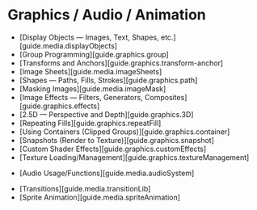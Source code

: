 # Graphics / Audio / Animation

<div class="guides-toc">

* [Display Objects — Images, Text, Shapes, etc.][guide.media.displayObjects]
* [Group Programming][guide.graphics.group]
* [Transforms and Anchors][guide.graphics.transform-anchor]
* [Image Sheets][guide.media.imageSheets]
* [Shapes — Paths, Fills, Strokes][guide.graphics.path]
* [Masking Images][guide.media.imageMask]
* [Image Effects — Filters, Generators, Composites][guide.graphics.effects]
* [2.5D — Perspective and Depth][guide.graphics.3D]
* [Repeating Fills][guide.graphics.repeatFill]
* [Using Containers (Clipped Groups)][guide.graphics.container]
* [Snapshots (Render to Texture)][guide.graphics.snapshot]
* [Custom Shader Effects][guide.graphics.customEffects]
* [Texture Loading/Management][guide.graphics.textureManagement]

</div>

<div class="guides-toc">

* [Audio Usage/Functions][guide.media.audioSystem]

</div>

<div class="guides-toc">

* [Transitions][guide.media.transitionLib]
* [Sprite Animation][guide.media.spriteAnimation]

</div>

<div style="display: none;">

### [Display Objects — Images, Text, Shapes, etc.][guide.media.displayObjects]
### [Group Programming][guide.graphics.group]
### [Transforms and Anchors][guide.graphics.transform-anchor]
### [Image Sheets][guide.media.imageSheets]
### [Shapes — Paths, Fills, Strokes][guide.graphics.path]
### [Masking Images][guide.media.imageMask]
### [Image Effects — Filters, Generators, Composites][guide.graphics.effects]
### [2.5D — Perspective and Depth][guide.graphics.3D]
### [Repeating Fills][guide.graphics.repeatFill]
### [Using Containers (Clipped Groups)][guide.graphics.container]
### [Snapshots (Render to Texture)][guide.graphics.snapshot]
### [Custom Shader Effects][guide.graphics.customEffects]
### [Texture Loading/Management][guide.graphics.textureManagement]
### [Audio Usage/Functions][guide.media.audioSystem]
### [Transitions][guide.media.transitionLib]
### [Sprite Animation][guide.media.spriteAnimation]

</div>
